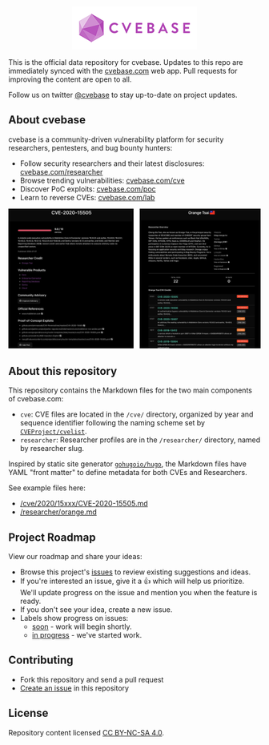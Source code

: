 <p align="center">
<img src="assets/cvebase-logo.png" alt="cvebase" title="cvebase" />
</p>

This is the official data repository for cvebase. Updates to this repo are immediately synced with the [cvebase.com](https://www.cvebase.com/) web app. Pull requests for improving the content are open to all.

Follow us on twitter [@cvebase](https://twitter.com/cvebase) to stay up-to-date on project updates.

## About cvebase
cvebase is a community-driven vulnerability platform for security researchers, pentesters, and bug bounty hunters:

* Follow security researchers and their latest disclosures: [cvebase.com/researcher](https://www.cvebase.com/researcher)
* Browse trending vulnerabilities: [cvebase.com/cve](https://www.cvebase.com/cve)
* Discover PoC exploits: [cvebase.com/poc](https://www.cvebase.com/poc)
* Learn to reverse CVEs: [cvebase.com/lab](https://www.cvebase.com/lab)

![](assets/cvebase_examples.png)

## About this repository
This repository contains the Markdown files for the two main components of cvebase.com:
* `cve`: CVE files are located in the `/cve/` directory, organized by year and sequence identifier following the naming scheme set by [`CVEProject/cvelist`](https://github.com/CVEProject/cvelist).
* `researcher`: Researcher profiles are in the `/researcher/` directory, named by researcher slug.

Inspired by static site generator [`gohugoio/hugo`](https://github.com/gohugoio/hugo), the Markdown files have YAML "front matter" to define metadata for both CVEs and Researchers.

See example files here:
* [/cve/2020/15xxx/CVE-2020-15505.md](https://raw.githubusercontent.com/cvebase/cvebase.com/main/cve/2020/15xxx/CVE-2020-15505.md)
* [/researcher/orange.md](https://raw.githubusercontent.com/cvebase/cvebase.com/main/researcher/orange.md)

## Project Roadmap

View our roadmap and share your ideas:

* Browse this project's [issues](https://github.com/cvebase/cvebase.com/issues) to review existing suggestions and ideas.
* If you're interested an issue, give it a 👍 which will help us prioritize. We'll update progress on the issue and mention you when the feature is ready.
* If you don't see your idea, create a new issue.
* Labels show progress on issues:
  * [soon](https://github.com/cvebase/cvebase.com/issues?q=is%3Aopen+is%3Aissue+label%3A%22soon%22) - work will begin shortly.
  * [in progress](https://github.com/cvebase/cvebase.com/issues?q=is%3Aopen+is%3Aissue+label%3A%22in+progress%22) - we've started work.

## Contributing
* Fork this repository and send a pull request
* [Create an issue](https://github.com/cvebase/cvebase.com/issues) in this repository

## License
Repository content licensed [CC BY-NC-SA 4.0](https://creativecommons.org/licenses/by-nc-sa/4.0/).
